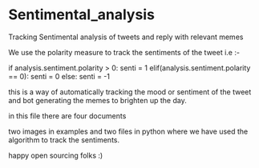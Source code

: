 # Sentimental_analysis
Tracking Sentimental analysis of tweets and reply with relevant memes

We use the polarity measure to track the sentiments of the tweet
i.e :- 

if analysis.sentiment.polarity > 0:
				senti = 1
			elif(analysis.sentiment.polarity == 0):
				senti = 0
			else:
				senti = -1

this is a way of automatically tracking the mood or sentiment of the tweet and bot generating the memes to brighten up the day.

in this file  there are four documents

two images in examples and two files in python where we have used the algorithm to track the sentiments.


happy open sourcing folks :)






